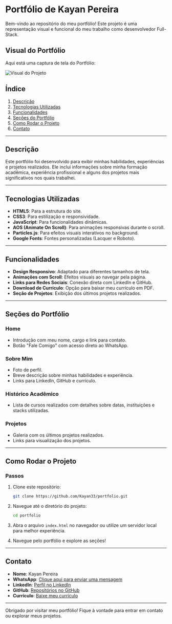 # Portfólio de Kayan Pereira

Bem-vindo ao repositório do meu portfólio! Este projeto é uma representação visual e funcional do meu trabalho como desenvolvedor Full-Stack.

## Visual do Portfólio

Aqui está uma captura de tela do Portfólio:

![Visual do Projeto](./Assets/tela-portfólio.png)


## Índice

1. [Descrição](#descrição)
2. [Tecnologias Utilizadas](#tecnologias-utilizadas)
3. [Funcionalidades](#funcionalidades)
4. [Seções do Portfólio](#seções-do-portfólio)
5. [Como Rodar o Projeto](#como-rodar-o-projeto)
6. [Contato](#contato)

---

## Descrição

Este portfólio foi desenvolvido para exibir minhas habilidades, experiências e projetos realizados. Ele inclui informações sobre minha formação acadêmica, experiência profissional e alguns dos projetos mais significativos nos quais trabalhei.

---

## Tecnologias Utilizadas

- **HTML5**: Para a estrutura do site.
- **CSS3**: Para estilização e responsividade.
- **JavaScript**: Para funcionalidades dinâmicas.
- **AOS (Animate On Scroll)**: Para animações responsivas durante o scroll.
- **Particles.js**: Para efeitos visuais interativos no background.
- **Google Fonts**: Fontes personalizadas (Lacquer e Roboto).

---

## Funcionalidades

- **Design Responsivo**: Adaptado para diferentes tamanhos de tela.
- **Animações com Scroll**: Efeitos visuais ao navegar pela página.
- **Links para Redes Sociais**: Conexão direta com LinkedIn e GitHub.
- **Download de Currículo**: Opção para baixar meu currículo em PDF.
- **Seção de Projetos**: Exibição dos últimos projetos realizados.

---

## Seções do Portfólio

### Home
- Introdução com meu nome, cargo e link para contato.
- Botão "Fale Comigo" com acesso direto ao WhatsApp.

### Sobre Mim
- Foto de perfil.
- Breve descrição sobre minhas habilidades e experiência.
- Links para LinkedIn, GitHub e currículo.

### Histórico Acadêmico
- Lista de cursos realizados com detalhes sobre datas, instituições e stacks utilizadas.

### Projetos
- Galeria com os últimos projetos realizados.
- Links para visualização dos projetos.

---

## Como Rodar o Projeto

### Passos

1. Clone este repositório:
   ```bash
   git clone https://github.com/Kayan33/portfolio.git
   ```

2. Navegue até o diretório do projeto:
   ```bash
   cd portfolio
   ```

3. Abra o arquivo `index.html` no navegador ou utilize um servidor local para melhor experiência.

4. Navegue pelo portfólio e explore as seções!

---

## Contato

- **Nome**: Kayan Pereira
- **WhatsApp**: [Clique aqui para enviar uma mensagem](https://wa.me/5514996839263)
- **LinkedIn**: [Perfil no LinkedIn](https://www.linkedin.com/in/kayan-pereira/)
- **GitHub**: [Repositórios no GitHub](https://github.com/Kayan33)
- **Currículo**: [Baixe meu currículo](https://drive.google.com/uc?export=download&id=1cl8D77OSyxUDwEf9II64A8xIomDhW5SI)

---

Obrigado por visitar meu portfólio! Fique à vontade para entrar em contato ou explorar meus projetos.

